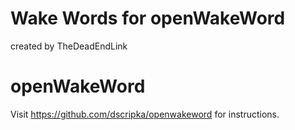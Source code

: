 # Wake Words for openWakeWord
created by TheDeadEndLink

# openWakeWord
Visit https://github.com/dscripka/openwakeword for instructions.
